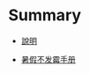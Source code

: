 # Summary

<!-- - [Chapter 1](./chapter_1.md) -->

- [說明](./README.md)

<!-- TODO split to separate docs -->
- [暑假不发霉手册](./暑假不发霉手册.md)